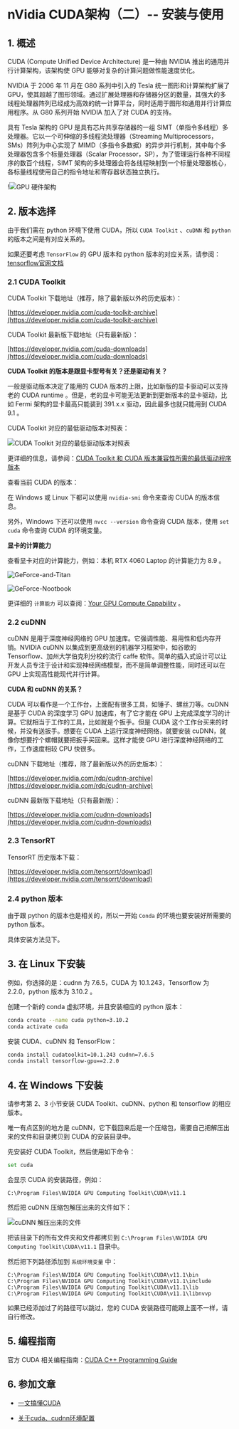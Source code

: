 # nVidia CUDA架构（二）-- 安装与使用

## 1. 概述

CUDA (Compute Unified Device Architecture) 是一种由 NVIDIA 推出的通用并行计算架构，该架构使 GPU 能够对复杂的计算问题做性能速度优化。

NVIDIA 于 2006 年 11 月在 G80 系列中引入的 Tesla 统一图形和计算架构扩展了 GPU，使其超越了图形领域。通过扩展处理器和存储器分区的数量，其强大的多线程处理器阵列已经成为高效的统一计算平台，同时适用于图形和通用并行计算应用程序。从 G80 系列开始 NVIDIA 加入了对 CUDA 的支持。

具有 Tesla 架构的 GPU 是具有芯片共享存储器的一组 SIMT（单指令多线程）多处理器。它以一个可伸缩的多线程流处理器（Streaming Multiprocessors，SMs）阵列为中心实现了 MIMD（多指令多数据）的异步并行机制，其中每个多处理器包含多个标量处理器（Scalar Processor，SP），为了管理运行各种不同程序的数百个线程，SIMT 架构的多处理器会将各线程映射到一个标量处理器核心，各标量线程使用自己的指令地址和寄存器状态独立执行。

!![GPU 硬件架构](./images/GPU-hardware-structure.png)

## 2. 版本选择

由于我们需在 python 环境下使用 CUDA，所以 `CUDA Toolkit` 、`cuDNN` 和 `python` 的版本之间是有对应关系的。

如果还要考虑 `TensorFlow` 的 GPU 版本和 python 版本的对应关系，请参阅：[tensorflow官网文档](https://tensorflow.google.cn/install/source_windows?hl=zh-cn#gpu)

### 2.1 CUDA Toolkit

CUDA Toolkit 下载地址（推荐，除了最新版以外的历史版本）：

[https://developer.nvidia.com/cuda-toolkit-archive](https://developer.nvidia.com/cuda-toolkit-archive)

CUDA Toolkit 最新版下载地址（只有最新版）：

[https://developer.nvidia.com/cuda-downloads](https://developer.nvidia.com/cuda-downloads)

**CUDA Toolkit 的版本是跟显卡型号有关？还是驱动有关？**

一般是驱动版本决定了能用的 CUDA 版本的上限，比如新版的显卡驱动可以支持老的 CUDA runtime 。但是，老的显卡可能无法更新到更新版本的显卡驱动，比如 Fermi 架构的显卡最高只能装到 391.x.x 驱动，因此最多也就只能用到 CUDA 9.1 。

CUDA Toolkit 对应的最低驱动版本对照表：

![CUDA Toolkit 对应的最低驱动版本对照表](./images/CUDA-Minimum-Required-Driver.png)

更详细的信息，请参阅：[CUDA Toolkit 和 CUDA 版本兼容性所需的最低驱动程序版本](https://docs.nvidia.com/cuda/cuda-toolkit-release-notes/index.html)

查看当前 CUDA 的版本：

在 Windows 或 Linux 下都可以使用 `nvidia-smi` 命令来查询 CUDA 的版本信息。

另外，Windows 下还可以使用 `nvcc --version` 命令查询 CUDA 版本，使用 `set cuda` 命令查询 CUDA 的环境变量。

**显卡的计算能力**

查看显卡对应的计算能力，例如：本机 RTX 4060 Laptop 的计算能力为 8.9 。

![GeForce-and-Titan](./images/GeForce-and-Titan.png)

![GeForce-Nootbook](./images/GeForce-Nootbook.png)

更详细的 `计算能力` 可以查阅：[Your GPU Compute Capability](https://developer.nvidia.com/cuda-gpus) 。

### 2.2 cuDNN

cuDNN 是用于深度神经网络的 GPU 加速库。它强调性能、易用性和低内存开销。NVIDIA cuDNN 以集成到更高级别的机器学习框架中，如谷歌的 Tensorflow、加州大学伯克利分校的流行 caffe 软件。简单的插入式设计可以让开发人员专注于设计和实现神经网络模型，而不是简单调整性能，同时还可以在 GPU 上实现高性能现代并行计算。

**CUDA 和 cuDNN 的关系？**

CUDA 可以看作是一个工作台，上面配有很多工具，如锤子、螺丝刀等。cuDNN 是基于 CUDA 的深度学习 GPU 加速库，有了它才能在 GPU 上完成深度学习的计算。它就相当于工作的工具，比如就是个扳手。但是 CUDA 这个工作台买来的时候，并没有送扳手。想要在 CUDA 上运行深度神经网络，就要安装 cuDNN，就像你想要拧个螺帽就要把扳手买回来。这样才能使 GPU 进行深度神经网络的工作，工作速度相较 CPU 快很多。

cuDNN 下载地址（推荐，除了最新版以外的历史版本）：

[https://developer.nvidia.com/rdp/cudnn-archive](https://developer.nvidia.com/rdp/cudnn-archive)

cuDNN 最新版下载地址（只有最新版）：

[https://developer.nvidia.com/cudnn-downloads](https://developer.nvidia.com/cudnn-downloads)

### 2.3 TensorRT

TensorRT 历史版本下载：

[https://developer.nvidia.com/tensorrt/download](https://developer.nvidia.com/tensorrt/download)

### 2.4 python 版本

由于跟 python 的版本也是相关的，所以一开始 `Conda` 的环境也要安装好所需要的 python 版本。

具体安装方法见下。

## 3. 在 Linux 下安装

例如，你选择的是：cudnn 为 7.6.5，CUDA 为 10.1.243，Tensorflow 为 2.2.0，python 版本为 3.10.2 。

创建一个新的 conda 虚拟环境，并且安装相应的 python 版本：

```bash
conda create --name cuda python=3.10.2
conda activate cuda
```

安装 CUDA、cuDNN 和 TensorFlow：

```bash
conda install cudatoolkit=10.1.243 cudnn=7.6.5
conda install tensorflow-gpu==2.2.0
```

## 4. 在 Windows 下安装

请参考第 2、3 小节安装 CUDA Toolkit、cuDNN、python 和 tensorflow 的相应版本。

唯一有点区别的地方是 cuDNN，它下载回来后是一个压缩包，需要自己把解压出来的文件和目录拷贝到 CUDA 的安装目录中。

先安装好 CUDA Toolkit，然后使用如下命令：

```bash
set cuda
```

会显示 CUDA 的安装路径，例如：

```text
C:\Program Files\NVIDIA GPU Computing Toolkit\CUDA\v11.1
```

然后把 cuDNN 压缩包解压出来的文件如下：

![cuDNN 解压出来的文件](./images/cuDNN-zip-files.png)

把该目录下的所有文件夹和文件都拷贝到 `C:\Program Files\NVIDIA GPU Computing Toolkit\CUDA\v11.1` 目录中。

然后把下列路径添加到 `系统环境变量` 中：

```text
C:\Program Files\NVIDIA GPU Computing Toolkit\CUDA\v11.1\bin
C:\Program Files\NVIDIA GPU Computing Toolkit\CUDA\v11.1\include
C:\Program Files\NVIDIA GPU Computing Toolkit\CUDA\v11.1\lib
C:\Program Files\NVIDIA GPU Computing Toolkit\CUDA\v11.1\libnvvp
```

如果已经添加过了的路径可以跳过，您的 CUDA 安装路径可能跟上面不一样，请自行修改。

## 5. 编程指南

官方 CUDA 相关编程指南：[CUDA C++ Programming Guide](https://docs.nvidia.com/cuda/cuda-c-programming-guide/index.html)

## 6. 参加文章

- [一文搞懂CUDA](https://blog.csdn.net/qq_40647372/article/details/135213452)

- [关于cuda、cudnn环境配置](https://blog.csdn.net/weixin_47166887/article/details/124457997)
